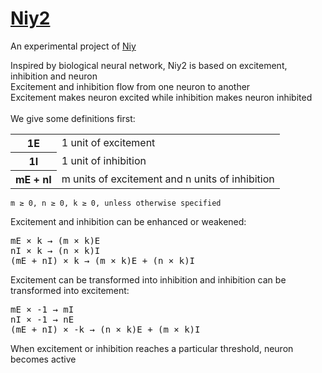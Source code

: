 [Niy2](https://github.com/microic/niy2)
====
An experimental project of [Niy](https://github.com/microic/niy)

Inspired by biological neural network, Niy2 is based on excitement, inhibition and neuron<br>
Excitement and inhibition flow from one neuron to another<br>
Excitement makes neuron excited while inhibition makes neuron inhibited<br>
<br>
We give some definitions first:
<table>
<tr><th>1E</th><td>1 unit of excitement</td></tr>
<tr><th>1I</th><td>1 unit of inhibition</td></tr>
<tr><th>mE + nI</th><td>m units of excitement and n units of inhibition</td></tr>
</table>

`m ≥ 0, n ≥ 0, k ≥ 0, unless otherwise specified`

Excitement and inhibition can be enhanced or weakened:
<pre>
mE × k → (m × k)E
nI × k → (n × k)I
(mE + nI) × k → (m × k)E + (n × k)I
</pre>

Excitement can be transformed into inhibition and inhibition can be transformed into excitement:
<pre>
mE × -1 → mI
nI × -1 → nE
(mE + nI) × -k → (n × k)E + (m × k)I
</pre>

When excitement or inhibition reaches a particular threshold, neuron becomes active


 






